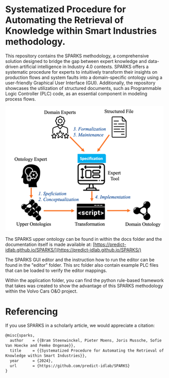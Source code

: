 # Systematized Procedure for Automating the Retrieval of Knowledge within Smart Industries methodology.

This repository contains the SPARKS methodology, a comprehensive solution designed to bridge the gap between expert knowledge and data-driven artificial intelligence in Industry 4.0 contexts. SPARKS offers a systematic procedure for experts to intuitively transform their insights on production flows and system faults into a domain-specific ontology using a user-friendly Graphical User Interface (GUI). Additionally, the repository showcases the utilization of structured documents, such as Programmable Logic Controller (PLC) code, as an essential component in modeling process flows. 

<img src="img/methodology.png" alt="SPARKS Methodology" style="width:500px;"/>

The SPARKS upper ontology can be found in within the docs folder and the documentation itself is made available at: [https://predict-idlab.github.io/SPARKS/](https://predict-idlab.github.io/SPARKS/)

The SPARKS GUI editor and the instruction how to run the editor can be found in the "editor" folder. This src folder also contain example PLC files that can be loaded to verify the editor mappings.

Within the application folder, you can find the python rule-based framework that takes was created to show the advantage of this SPARKS methodology within the Volvo Cars O&O project.


# Referencing
If you use SPARKS in a scholarly article, we would appreciate a citation:

```
@misc{sparks,
  author    = {{Bram Steenwinckel, Pieter Moens, Joris Mussche, Sofie Van Hoecke and Femke Ongenae}},
  title     = {{Systematized Procedure for Automating the Retrieval of Knowledge within Smart Industries}},
  year      = {2024},
  url       = {https://github.com/predict-idlab/SPARKS}
}
```

